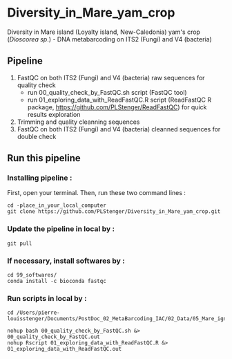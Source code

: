 # Diversity_in_Mare_yam_crop
Diversity in Mare island (Loyalty island, New-Caledonia) yam's crop (*Dioscorea sp*.) - DNA metabarcoding on ITS2 (Fungi) and V4 (bacteria)


## Pipeline

1. FastQC on both ITS2 (Fungi) and V4 (bacteria) raw sequences for quality check
     * run 00_quality_check_by_FastQC.sh script (FastQC tool)
     * run 01_exploring_data_with_ReadFastQC.R   script (ReadFastQC R package, https://github.com/PLStenger/ReadFastQC) for quick results exploration 
2. Trimming and quality cleanning sequences
3. FastQC on both ITS2 (Fungi) and V4 (bacteria) cleanned sequences for double check

## Run this pipeline

### Installing pipeline :

First, open your terminal. Then, run these two command lines :

    cd -place_in_your_local_computer
    git clone https://github.com/PLStenger/Diversity_in_Mare_yam_crop.git

### Update the pipeline in local by :

    git pull
    
### If necessary, install softwares by :   

    cd 99_softwares/
    conda install -c bioconda fastqc

### Run scripts in local by :

    cd /Users/pierre-louisstenger/Documents/PostDoc_02_MetaBarcoding_IAC/02_Data/05_Mare_ignames/Diversity_in_Mare_yam_crop
    
    nohup bash 00_quality_check_by_FastQC.sh &> 00_quality_check_by_FastQC.out
    nohup Rscript 01_exploring_data_with_ReadFastQC.R &> 01_exploring_data_with_ReadFastQC.out

